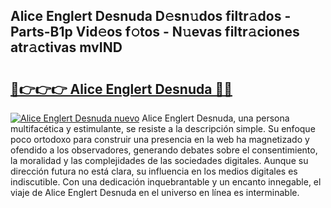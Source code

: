 ## Alice Englert Desnuda D𝚎sn𝚞dos filtr𝚊dos - Parts-B1p Vid𝚎os f𝚘tos - N𝚞evas filtr𝚊ciones atr𝚊ctivas mvIND

# <h2><a href="http://mbapyb.tromn.icu/?c=Alice+Englert+Desnuda">🔗👉👉👉 Alice Englert Desnuda 🔗🔗</a></h2>

[![Alice Englert Desnuda nuevo](https://i.imgur.com/pEAQMta.gif)](http://mbapyb.tromn.icu/?c=Alice+Englert+Desnuda)
Alice Englert Desnuda, una persona multifacética y estimulante, se resiste a la descripción simple. Su enfoque poco ortodoxo para construir una presencia en la web ha magnetizado y ofendido a los observadores, generando debates sobre el consentimiento, la moralidad y las complejidades de las sociedades digitales. Aunque su dirección futura no está clara, su influencia en los medios digitales es indiscutible. Con una dedicación inquebrantable y un encanto innegable, el viaje de Alice Englert Desnuda en el universo en línea es interminable.
